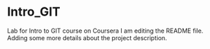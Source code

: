 # Intro_GIT
Lab for Intro to GIT course on Coursera
I am editing the README file. Adding some more details about the project description.
